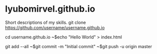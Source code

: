 # lyubomirvel.github.io

Short descriptions of my skills.
git clone https://github.com/username/username.github.io

cd username.github.io
~\$echo "Hello World" > index.html

git add --all
~$git commit -m "Initial commit"
~$git push -u origin master
